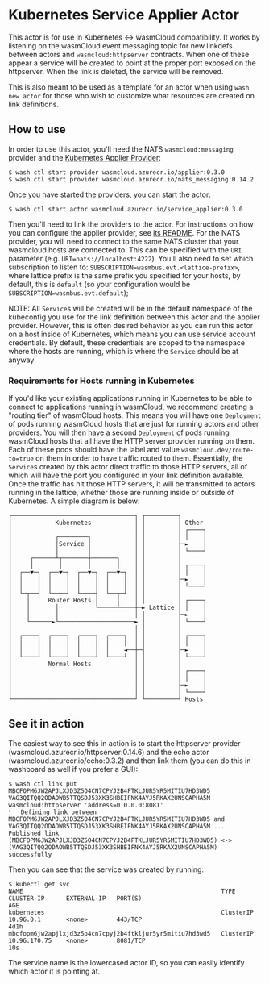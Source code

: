 # Kubernetes Service Applier Actor

This actor is for use in Kubernetes <-> wasmCloud compatibility. It works by listening on the
wasmCloud event messaging topic for new linkdefs between actors and `wasmcloud:httpserver`
contracts. When one of these appear a service will be created to point at the proper port exposed on
the httpserver. When the link is deleted, the service will be removed.

This is also meant to be used as a template for an actor when using `wash new actor` for those who
wish to customize what resources are created on link definitions.

## How to use

In order to use this actor, you'll need the NATS `wasmcloud:messaging` provider and the [Kubernetes
Applier Provider](../applier):

```console
$ wash ctl start provider wasmcloud.azurecr.io/applier:0.3.0
$ wash ctl start provider wasmcloud.azurecr.io/nats_messaging:0.14.2
```

Once you have started the providers, you can start the actor:

```console
$ wash ctl start actor wasmcloud.azurecr.io/service_applier:0.3.0
```

Then you'll need to link the providers to the actor. For instructions on how you can configure the
applier provider, see [its README](../applier/README.md). For the NATS provider, you will need to
connect to the same NATS cluster that your wasmcloud hosts are connected to. This can be specified
with the `URI` parameter (e.g. `URI=nats://localhost:4222`). You'll also need to set which
subscription to listen to: `SUBSCRIPTION=wasmbus.evt.<lattice-prefix>`, where lattice prefix is the
same prefix you specified for your hosts, by default, this is `default` (so your configuration would
be `SUBSCRIPTION=wasmbus.evt.default`);

NOTE: All `Service`s will be created will be in the default namespace of the kubeconfig you use for
the link definition between this actor and the applier provider. However, this is often desired
behavior as you can run this actor on a host inside of Kubernetes, which means you can use service
account credentials. By default, these credentials are scoped to the namespace where the hosts are
running, which is where the `Service` should be at anyway

### Requirements for Hosts running in Kubernetes

If you'd like your existing applications running in Kubernetes to be able to connect to applications
running in wasmCloud, we recommend creating a "routing tier" of wasmCloud hosts. This means you will
have one `Deployment` of pods running wasmCloud hosts that are just for running actors and other
providers. You will then have a second `Deployment` of pods running wasmCloud hosts that all have
the HTTP server provider running on them. Each of these pods should have the label and value
`wasmcloud.dev/route-to=true` on them in order to have traffic routed to them. Essentially, the
`Service`s created by this actor direct traffic to those HTTP servers, all of which will have the
port you configured in your link definition available. Once the traffic has hit those HTTP servers,
it will be transmitted to actors running in the lattice, whether those are running inside or outside
of Kubernetes. A simple diagram is below:

```
┌──────────────────────────────────┐ ┌─────────┐
│            Kubernetes            │ │         │ Other
│                                  │ │         │ ┌────┐
│            ┌────────┐            │ │         │ │    │
│            │Service │            │ │         ├─►    │
│            │        │            │ │         │ └────┘
│     ┌──────┴┬───────┼───────┐    │ │         │
│     │       │       │       │    │ │         │ ┌────┐
│  ┌──▼─┐  ┌──▼─┐  ┌──▼─┐  ┌──▼─┐  │ │         │ │    │
│  │    │  │    │  │    │  │    │  │ │         ├─►    │
│  │    │  │    │  │    │  │    │  │ │         │ └────┘
│  └─┬──┘  └────┘  └────┤  └──┬─┘  │ │         │
│    │     Router Hosts │     │    │ │         │ ┌────┐
│    │       │          └─────┴────┼─► Lattice │ │    │
│    │       │                     │ │         ├─►    │
│    └──────►└─────────────────────► │         │ └────┘
│                                  │ │         │
│  ┌────┐  ┌────┐  ┌────┐  ┌────┐  │ │         │ ┌────┐
│  │    │  │    │  │    │  │    │  │ │         │ │    │
│  │    │  │    │  │    │  │    ◄──┼─┤         ├─►    │
│  └────┘  └────┘  └────┘  └────┘  │ │         │ └────┘
│          Normal Hosts            │ │         │
│                                  │ │         │ ┌────┐
│                                  │ │         │ │    │
│                                  │ │         ├─►    │
│                                  │ │         │ └────┘
└──────────────────────────────────┘ └─────────┘ Hosts
```

## See it in action

The easiest way to see this in action is to start the httpserver provider
(wasmcloud.azurecr.io/httpserver:0.14.6) and the echo actor (wasmcloud.azurecr.io/echo:0.3.2) and
then link them (you can do this in washboard as well if you prefer a GUI):

```console
$ wash ctl link put MBCFOPM6JW2APJLXJD3Z5O4CN7CPYJ2B4FTKLJUR5YR5MITIU7HD3WD5 VAG3QITQQ2ODAOWB5TTQSDJ53XK3SHBEIFNK4AYJ5RKAX2UNSCAPHA5M wasmcloud:httpserver 'address=0.0.0.0:8081'
⡃⠀ Defining link between MBCFOPM6JW2APJLXJD3Z5O4CN7CPYJ2B4FTKLJUR5YR5MITIU7HD3WD5 and VAG3QITQQ2ODAOWB5TTQSDJ53XK3SHBEIFNK4AYJ5RKAX2UNSCAPHA5M ... 
Published link (MBCFOPM6JW2APJLXJD3Z5O4CN7CPYJ2B4FTKLJUR5YR5MITIU7HD3WD5) <-> (VAG3QITQQ2ODAOWB5TTQSDJ53XK3SHBEIFNK4AYJ5RKAX2UNSCAPHA5M) successfully
```

Then you can see that the service was created by running:

```console
$ kubectl get svc
NAME                                                       TYPE        CLUSTER-IP      EXTERNAL-IP   PORT(S)                                                 AGE
kubernetes                                                 ClusterIP   10.96.0.1       <none>        443/TCP                                                 4d1h
mbcfopm6jw2apjlxjd3z5o4cn7cpyj2b4ftkljur5yr5mitiu7hd3wd5   ClusterIP   10.96.170.75    <none>        8081/TCP                                                10s
```

The service name is the lowercased actor ID, so you can easily identify which actor it is pointing
at.
